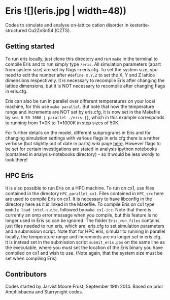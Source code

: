 # Eris ![](eris.jpg | width=48))
Codes to simulate and analyse on-lattice cation disorder in kesterite-structured Cu2ZnSnS4 (CZTS).

## Getting started
To run eris locally, just clone this directory and run `make` in the terminal to compile Eris and to run simply type `/eris`. All simulation parameters (apart from system size) are set by flags in eris.cfg. To set the system size, you need to edit the number after `#define X,Y,Z` to set the X, Y and Z lattice dimensions respectively. It is necessary to recompile Eris after changing the lattice dimensions, but it is NOT necessary to recompile after changing flags in eris.cfg.

Eris can also be run in parallel over different temperatures on your local machine, for this use `make parallel`. But note that now the temperature range and increments are NOT set by eris.cfg, it is now set in the Makefile by `seq 0 50 1000 | parallel ./eris {}`, which in this example corresponds to running from T=0K to T=1000K in step sizes of 50K.

For further details on the model, different subprograms in Eris and for changing simulation settings with various flags in eris.cfg there is a rather verbose (but slightly out of date in parts) wiki page [here](https://github.com/WMD-group/wmd-wiki/wiki/Eris). However flags to be set for certain investigations are stated in analysis ipython notebooks (contained in analysis-notebooks directory) - so it would be less wordy to look there!

## HPC Eris
It is also possible to run Eris on a HPC machine. To run on cx1, use files contained in the directory `HPC_parallel_cx1`. Files contained in `HPC_src` here are used to compile Eris on cx1. It is necessary to have libconfig in the directory here as it is linked in the Makefile. To compile Eris on cx1 type `module load intel-suite`, followed by `make cx1-icc`. Note that there is currently an omp error message when you compile, but this feature is no longer used in Eris so can be ignored. The folder `Eris_run_files` contains just files needed to run eris, which are: eris.cfg to set simulation parameters and a submission script. Note that for HPC eris, simular to running in parallel locally, the temperature range and increments are no longer set in eris.cfg. It is instead set in the submission script `submit_eris.pbs` on the same line as the executable, where you must set the location of the Eris binary you have compiled on cx1 and wish to use. (Note again, that the system size must be set when compiling Eris)



## Contributors

Codes started by Jarvist Moore Frost; September 19th 2014. Based on prior Amphisbaena and Starrynight codes.
